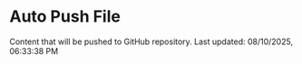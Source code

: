 # Auto Push File

Content that will be pushed to GitHub repository.
Last updated: 08/10/2025, 06:33:38 PM
